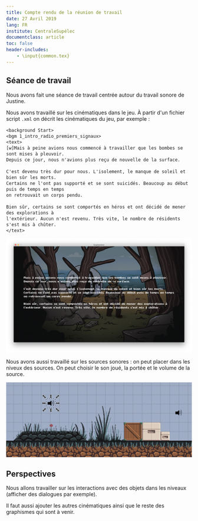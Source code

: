 ```yaml
---
title: Compte rendu de la réunion de travail
date: 27 Avril 2019
lang: FR
institute: CentraleSupélec
documentclass: article
toc: false
header-includes:
    - \input{common.tex}
---
```


## Séance de travail

Nous avons fait une séance de travail centrée autour du travail sonore de Justine.

Nous avons travaillé sur les cinématiques dans le jeu.
À partir d'un fichier script `.xml` on décrit les cinématiques du jeu, par exemple :

```
<background Start>
<bgm 1_intro_radio_premiers_signaux>
<text>
[w]Mais à peine avions nous commencé à travailler que les bombes se sont mises à pleuvoir. 
Depuis ce jour, nous n'avions plus reçu de nouvelle de la surface.

C'est devenu très dur pour nous. L'isolement, le manque de soleil et bien sûr les morts.
Certains ne l'ont pas supporté et se sont suicidés. Beaucoup au début puis de temps en temps
on retrouvait un corps pendu.

Bien sûr, certains se sont comportés en héros et ont décidé de mener des explorations à
l'extérieur. Aucun n'est revenu. Très vite, le nombre de résidents s'est mis à chûter. 
</text>
```

![Cinématique de début](assets/19.04.27.1.png)

Nous avons aussi travaillé sur les sources sonores : on peut placer dans les niveux des sources. On peut choisir le son joué, la portée et le volume de la source.

![Placement des sources sur un niveau](assets/19.04.27.2.png)

## Perspectives

Nous allons travailler sur les interactions avec des objets dans les niveaux (afficher des dialogues par exemple).

Il faut aussi ajouter les autres cinématiques ainsi que le reste des graphismes qui sont à venir.
